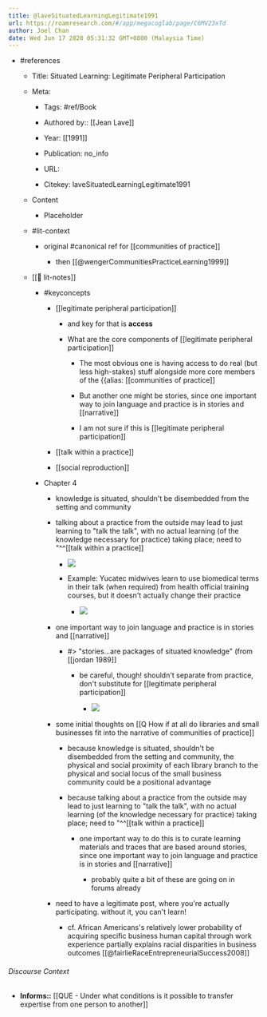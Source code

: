 ```yaml
---
title: @laveSituatedLearningLegitimate1991
url: https://roamresearch.com/#/app/megacoglab/page/C6MV23xTd
author: Joel Chan
date: Wed Jun 17 2020 05:31:32 GMT+0800 (Malaysia Time)
---
```


- #references

    - Title: Situated Learning: Legitimate Peripheral Participation

    - Meta:

        - Tags: #ref/Book

        - Authored by::  [[Jean Lave]]

        - Year: [[1991]]

        - Publication: no_info

        - URL:

        - Citekey: laveSituatedLearningLegitimate1991

    - Content

        - Placeholder

    - #lit-context

        - original #canonical ref for [[communities of practice]]

            - then [[@wengerCommunitiesPracticeLearning1999]]

    - [[📝 lit-notes]]

        - #keyconcepts

            - [[legitimate peripheral participation]]

                - and key for that is **access**

                - What are the core components of [[legitimate peripheral participation]]

                    - The most obvious one is having access to do real (but less high-stakes) stuff alongside more core members of the {{alias: [[communities of practice]]

                    - But another one might be stories, since one important way to join language and practice is in stories and [[narrative]]

                    - I am not sure if this is [[legitimate peripheral participation]]

            - [[talk within a practice]]

            - [[social reproduction]]

        - Chapter 4

            - knowledge is situated, shouldn't be disembedded from the setting and community

            - talking about a practice from the outside may lead to just learning to "talk the talk", with no actual learning (of the knowledge necessary for practice) taking place; need to "^^[[talk within a practice]]

                - ![](https://firebasestorage.googleapis.com/v0/b/firescript-577a2.appspot.com/o/imgs%2Fapp%2Fmegacoglab%2F_B3ynM4S5p.png?alt=media&token=0c828e34-004a-4a2c-a520-d312d601fed2)

                - Example: Yucatec midwives learn to use biomedical terms in their talk (when required) from health official training courses, but it doesn't actually change their practice

                    - ![](https://firebasestorage.googleapis.com/v0/b/firescript-577a2.appspot.com/o/imgs%2Fapp%2Fmegacoglab%2FQT-903XvEu.png?alt=media&token=3d14c949-2e3c-48e6-9d3b-129a223bd031)

            - one important way to join language and practice is in stories and [[narrative]]

                - #> "stories...are packages of situated knowledge" (from [[jordan 1989]]

                    - be careful, though! shouldn't separate from practice, don't substitute for [[legitimate peripheral participation]]

                        - ![](https://firebasestorage.googleapis.com/v0/b/firescript-577a2.appspot.com/o/imgs%2Fapp%2Fmegacoglab%2FSlf3EO3yxQ.png?alt=media&token=abc58a64-5d7d-49ad-a281-a0831fcf9ffc)

            - some initial thoughts on [[Q How if at all do libraries and small businesses fit into the narrative of communities of practice]]

                - because knowledge is situated, shouldn't be disembedded from the setting and community, the physical and social proximity of each library branch to the physical and social locus of the small business community could be a positional advantage

                - because talking about a practice from the outside may lead to just learning to "talk the talk", with no actual learning (of the knowledge necessary for practice) taking place; need to "^^[[talk within a practice]]

                    - one important way to do this is to curate learning materials and traces that are based around stories, since one important way to join language and practice is in stories and [[narrative]]

                        - probably quite a bit of these are going on in forums already

            - need to have a legitimate post, where you're actually participating. without it, you can't learn!

                - cf. African Americans's relatively lower probability of acquiring specific business human capital through work experience partially explains racial disparities in business outcomes [[@fairlieRaceEntrepreneurialSuccess2008]]

###### Discourse Context

- **Informs::** [[QUE - Under what conditions is it possible to transfer expertise from one person to another]]
